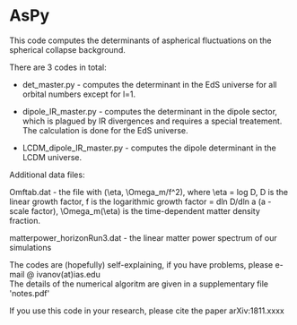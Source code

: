 # AsPy
This code computes the determinants of aspherical fluctuations on the spherical collapse background. 

There are 3 codes in total:

* det_master.py - computes the determinant in the EdS universe for all orbital numbers except for l=1.

* dipole_IR_master.py - computes the determinant in the dipole sector, which is plagued by IR divergences and requires a special treatement. The calculation is done for the EdS universe.

* LCDM_dipole_IR_master.py - computes the dipole determinant in the LCDM universe.

Additional data files:

Omftab.dat - the file with (\eta, \Omega_m/f^2), where \eta = log D, D is the linear growth factor, f is the logarithmic growth factor = dln D/dln a (a - scale factor),  \Omega_m(\eta) is the time-dependent matter density fraction.

matterpower_horizonRun3.dat - the linear matter power spectrum of our simulations

The codes are (hopefully) self-explaining, if you have problems, please e-mail @ ivanov(at)ias.edu  
The details of the numerical algoritm are given in a supplementary file 'notes.pdf' 
 
If you use this code in your research, please cite the paper arXiv:1811.xxxx

